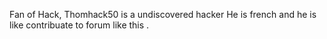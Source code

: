 Fan of Hack, Thomhack50 is a undiscovered hacker He is french and he is
like contribuate to forum like this .
